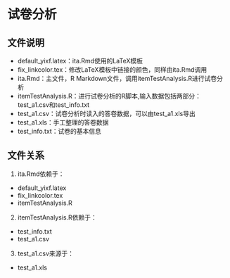# 试卷分析

## 文件说明
* default_yixf.latex：ita.Rmd使用的LaTeX模板
* fix_linkcolor.tex：修改LaTeX模板中链接的颜色，同样由ita.Rmd调用
* ita.Rmd：主文件，R Markdown文件，调用itemTestAnalysis.R进行试卷分析
* itemTestAnalysis.R：进行试卷分析的R脚本,输入数据包括两部分：test_a1.csv和test_info.txt
* test_a1.csv：试卷分析时读入的答卷数据，可以由test_a1.xls导出
* test_a1.xls：手工整理的答卷数据
* test_info.txt：试卷的基本信息

## 文件关系
1. ita.Rmd依赖于：
* default_yixf.latex
* fix_linkcolor.tex
* itemTestAnalysis.R
2. itemTestAnalysis.R依赖于：
* test_info.txt
* test_a1.csv
3. test_a1.csv来源于：
* test_a1.xls
